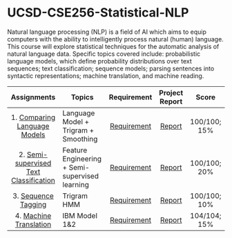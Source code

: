 # UCSD-CSE256-Statistical-NLP

Natural language processing (NLP) is a field of AI which aims to equip computers with the ability to intelligently process natural (human) language. This course will explore statistical techniques for the automatic analysis of natural language data. Specific topics covered include: probabilistic language models, which define probability distributions over text sequences; text classification; sequence models; parsing sentences into syntactic representations; machine translation, and machine reading. 



|                         Assignments                          | Topics                                         |                         Requirement                          |                        Project Report                        |    Score     |
| :----------------------------------------------------------: | ---------------------------------------------- | :----------------------------------------------------------: | :----------------------------------------------------------: | :----------: |
| 1. [Comparing Language Models](https://github.com/Rshcaroline/UCSD-CSE256-Statistical-NLP/tree/master/Assignment%201) | Language Model + Trigram + Smoothing           | [Requirement](https://github.com/Rshcaroline/UCSD-CSE256-Statistical-NLP/blob/master/Assignment%201/A1-256-FA19.pdf) | [Report](https://github.com/Rshcaroline/UCSD-CSE256-Statistical-NLP/blob/master/Assignment%201/report/CSE256_PA1.pdf) | 100/100; 15% |
| 2. [Semi-supervised Text Classification](https://github.com/Rshcaroline/UCSD-CSE256-Statistical-NLP/tree/master/Assignment%202) | Feature Engineering + Semi-supervised learning | [Requirement](https://github.com/Rshcaroline/UCSD-CSE256-Statistical-NLP/blob/master/Assignment%202/A2-256-fa19.pdf) | [Report](https://github.com/Rshcaroline/UCSD-CSE256-Statistical-NLP/blob/master/Assignment%202/report/CSE256_PA2.pdf) | 100/100; 20% |
| 3. [Sequence Tagging](https://github.com/Rshcaroline/UCSD-CSE256-Statistical-NLP/tree/master/Assignment%203) | Trigram HMM                                    | [Requirement](https://github.com/Rshcaroline/UCSD-CSE256-Statistical-NLP/blob/master/Assignment%203/A3-256-fa19.pdf) | [Report](https://github.com/Rshcaroline/UCSD-CSE256-Statistical-NLP/blob/master/Assignment%203/report/CSE256_PA3.pdf) |  100/100; 10%   |
| 4. [Machine Translation](https://github.com/Rshcaroline/UCSD-CSE256-Statistical-NLP/tree/master/Assignment%204) | IBM Model 1&2                                  | [Requirement](https://github.com/Rshcaroline/UCSD-CSE256-Statistical-NLP/blob/master/Assignment%204/A4-256-fa19.pdf) |  [Report](https://github.com/Rshcaroline/UCSD-CSE256-Statistical-NLP/blob/master/Assignment%204/report/CSE256_PA4.pdf) |  104/104; 15%   |

